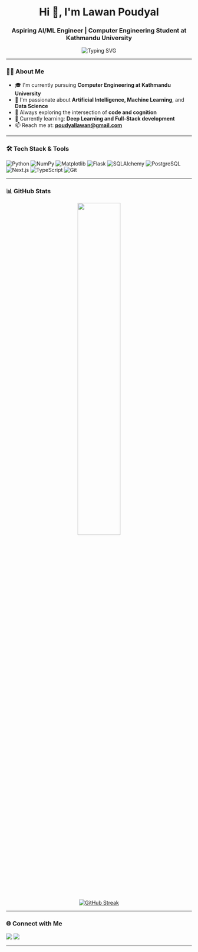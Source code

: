 <h1 align="center">Hi 👋, I'm Lawan Poudyal</h1>
<h3 align="center">Aspiring AI/ML Engineer | Computer Engineering Student at Kathmandu University</h3>

<p align="center">
  <img src="https://readme-typing-svg.demolab.com?font=Fira+Code&duration=2000&pause=1000&color=F7931E&center=true&vCenter=true&width=435&lines=Always+Learning+Something+New!;" alt="Typing SVG" />

</p>

---

### 👨‍💻 About Me

- 🎓 I'm currently pursuing **Computer Engineering at Kathmandu University**
- 🤖 I'm passionate about **Artificial Intelligence, Machine Learning**, and **Data Science**
- 🧠 Always exploring the intersection of **code and cognition**
- 🌱 Currently learning: **Deep Learning and Full-Stack development**
- 📫 Reach me at: **poudyallawan@gmail.com**

---

### 🛠️ Tech Stack & Tools

![Python](https://img.shields.io/badge/Python-3776AB?style=flat&logo=python&logoColor=white)
![NumPy](https://img.shields.io/badge/NumPy-013243?style=flat&logo=numpy)
![Matplotlib](https://img.shields.io/badge/Matplotlib-11557C?style=flat&logo=matplotlib)
![Flask](https://img.shields.io/badge/Flask-000000?style=flat&logo=flask)
![SQLAlchemy](https://img.shields.io/badge/SQLAlchemy-2C3E50?style=flat&logo=sqlalchemy)
![PostgreSQL](https://img.shields.io/badge/PostgreSQL-336791?style=flat&logo=postgresql&logoColor=white)
![Next.js](https://img.shields.io/badge/Next.js-000000?style=flat&logo=nextdotjs)
![TypeScript](https://img.shields.io/badge/TypeScript-3178C6?style=flat&logo=typescript&logoColor=white)
![Git](https://img.shields.io/badge/Git-F05032?style=flat&logo=git&logoColor=white)

---

### 📊 GitHub Stats

<div align="center">
  <img src="https://github-readme-stats.vercel.app/api?username=lawan-poudyal&show_icons=true&theme=radical" width="48%" />
  
[![GitHub Streak](https://github-readme-streak-stats-zeta-silk.vercel.app?user=lawan-poudyal&theme=radical)](https://git.io/streak-stats)

</div>
 

<!--<p align="center">
  <img src="https://github-readme-stats.vercel.app/api/top-langs/?username=lawan-poudyal&layout=compact&theme=radical" width="48%" />
</p>-->

---
<!--
### 🐍 Snake Eating My Contributions

<p align="center">
  <img src="https://raw.githubusercontent.com/lawanpoudyal/lawanpoudyal/output/github-contribution-grid-snake.svg" />
</p>

---
-->
### 🌐 Connect with Me

<p align="left">
  <a href="https://www.linkedin.com/in/lawan-poudyal/" target="_blank"><img src="https://img.shields.io/badge/LinkedIn-blue?style=flat&logo=linkedin&logoColor=white"/></a>
  <a href="https://x.com/lawan_poudyal" target="_blank"><img src="https://img.shields.io/badge/Twitter-1DA1F2?style=flat&logo=twitter&logoColor=white"/></a>
</p>

---

